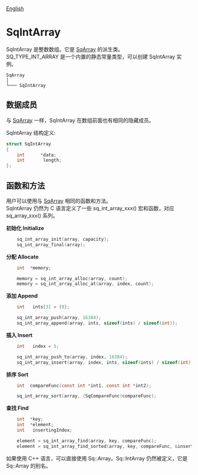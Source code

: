 [English](SqIntArray.md)

# SqIntArray

SqIntArray 是整数数组。它是 [SqArray](SqArray.cn.md) 的派生类。  
SQ_TYPE_INT_ARRAY 是一个内置的静态常量类型，可以创建 SqIntArray 实例。

	SqArray
	│
	└─── SqIntArray

## 数据成员

与 [SqArray](SqArray.cn.md) 一样，SqIntArray 在数组前面也有相同的隐藏成员。  
  
SqIntArray 结构定义:

```c
struct SqIntArray
{
	int      *data;
	int       length;
};
```

## 函数和方法

用户可以使用与 [SqArray](SqArray.cn.md) 相同的函数和方法。  
SqIntArray 仍然为 C 语言定义了一些 sq_int_array_xxx() 宏和函数，对应 sq_array_xxx() 系列。  
  
**初始化 Initialize**

```c
	sq_int_array_init(array, capacity);
	sq_int_array_final(array);
```

**分配 Allocate**

```c
	int  *memory;

	memory = sq_int_array_alloc(array, count);
	memory = sq_int_array_alloc_at(array, index, count);
```

**添加 Append**

```c
	int   ints[3] = {0};

	sq_int_array_push(array, 16384);
	sq_int_array_append(array, ints, sizeof(ints) / sizeof(int));
```

**插入 Insert**

```c
	int   index = 5;

	sq_int_array_push_to(array, index, 16384);
	sq_int_array_insert(array, index, ints, sizeof(ints) / sizeof(int));
```

**排序 Sort**

```c
	int  compareFunc(const int *int1, const int *int2);

	sq_int_array_sort(array, (SqCompareFunc)compareFunc);
```

**查找 Find**

```c
	int  *key;
	int  *element;
	int   insertingIndex;

	element = sq_int_array_find(array, key, compareFunc);
	element = sq_int_array_find_sorted(array, key, compareFunc, &insertingIndex);
```

如果使用 C++ 语言，可以直接使用 Sq::Array<int>。Sq::IntArray 仍然被定义，它是 Sq::Array<int> 的别名。
